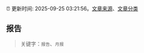 :alarm_clock: 更新时间: 2025-09-25 03:21:56。[文章来源](/README.md)、[文章分类](/TAGS.md)

## 报告


> 关键字：`报告`、`月报`



